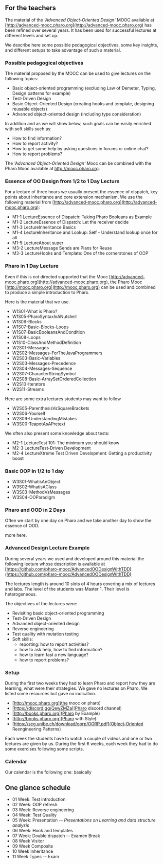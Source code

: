 ## For the teachers

The material of the _'Advanced Object-Oriented Design'_ MOOC available at [http://advanced-mooc.pharo.org](http://advanced-mooc.pharo.org) has been refined over several years. It has been used for successful lectures at different levels and set up.

We describe here some possible pedagogical objectives, some key insights, and different setups to take advantage of such a material.

### Possible pedagogical objectives

The material proposed by the MOOC can be used to give lectures on the following topics:

- Basic object-oriented programming (excluding Law of Demeter, Typing, Design patterns for example)
- Test-Driven Design
- Basic Object-Oriented Design (creating hooks and template, designing reusable objects)
- Advanced object-oriented design (including type consideration)

In addition and as we will show below, such goals can be easily enriched with soft skills such as:

- How to find information?
- How to report activity?
- How to get some help by asking questions in forums or online chat?
- How to report problems?

The _'Advanced Object-Oriented Design'_ Mooc can be combined with the Pharo Mooc available at http://mooc.pharo.org.


### Essence of OO Design from 1/2 to 1 Day Lecture

For a lecture of three hours we usually present the essence of dispatch, key points about inheritance and core extension mechanism.
We use the following material from  [http://advanced-mooc.pharo.org](http://advanced-mooc.pharo.org):

- M1-1 LectureEssence of Dispatch: Taking Pharo Booleans as Example
- M1-2 LectureEssence of Dispatch: Let the receiver decide
- M1-3 LectureInheritance Basics
- M1-4 LectureInheritance and Lookup: Self - Understand lookup once for all
- M1-5 LectureAbout super
- M3-2 LectureMessage Sends are Plans for Reuse
- M3-3 LectureHooks and Template: One of the cornerstones of OOP


### Pharo in 1 Day Lecture

Even if this is not directed supported that the Mooc [http://advanced-mooc.pharo.org](http://advanced-mooc.pharo.org), the Pharo Mooc [http://mooc.pharo.org](http://mooc.pharo.org) can be used and combined to produce a simple introduction to Pharo.

Here is the material that we use.

- W1S01-What is Pharo?
- W1S05-PharoSyntaxInANutshell
- W1S06-Blocks
- W1S07-Basic-Blocks-Loops
- W1S07-BasicBooleansAndCondition
- W1S08-Loops
- W1S10-ClassAndMethodDefinition
- W2S01-Messages
- W2S02-Messages-ForTheJavaProgrammers
- W2S03-Basic-Variables
- W2S03-Messages-Precedence
- W2S04-Messages-Sequence
- W2S07-CharacterStringSymbol
- W2S08-Basic-ArraySetOrderedCollection
- W2S10-Iterators
-  W2S11-Streams

Here are some extra lectures students may want to follow
- W2S05-ParenthesisVsSquareBrackets
- W2S06-Yourself
- W2S09-UnderstandingMistakes
- W3S00-TeapotAsAPretext

We often also present some knowledge about tests:

- M2-1 LectureTest 101: The minimum you should know
- M2-3 LectureTest-Driven Development
- M2-4 LectureXtreme Test Driven Development: Getting a productivity boost

### Basic OOP in 1/2 to 1 day

- W3S01-WhatisAnObject
- W3S02-WhatisAClass
- W3S03-MethodVsMessages
- W3S04-OOParadigm


### Pharo and OOD in 2 Days

Often we start by one day on Pharo and we take another day to show the essence of OOD. 



more here.



### Advanced Design Lecture Example

During several years we used and developed around this material the following lecture whose description is available at [https://github.com/pharo-mooc/AdvancedOODesignWithTDD](https://github.com/pharo-mooc/AdvancedOODesignWithTDD)

The lectures length is around 10 slots of 4 hours covering a mix of lectures and labs.
The level of the students was Master 1. Their level is heterogeneous. 

The objectives of the lectures were: 

- Revisiting basic object-oriented programming 
- Test-Driven Design
- Advanced object-oriented design 
- Reverse engineering
- Test quality with mutation testing
- Soft skills:
	- reporting: how to report activities?
	- how to ask help, how to find information?
	- how to learn fast a new language?
	- how to report problems?

### Setup 

During the first two weeks they had to learn Pharo and report how they are learning, what were their strategies.
We gave no lectures on Pharo. We listed some resources but gave no indication.

- [http://mooc.pharo.org](the mooc on pharo)
- [https://discord.gg/QewZMZa](Pharo discord channel)
- [http://books.pharo.org](Pharo by Example)
- [http://books.pharo.org](Pharo with Style)
- [https://scg.unibe.ch/download/oorp/OORP.pdf](Object-Oriented Reengineering Patterns)


Each week the students have to watch a couple of videos and one or two lectures are given by us.
During the first 6 weeks, each week they had to do some exercises following some scripts.

### Calendar 
Our calendar is the following one: basically

## One glance schedule

- 01 Week:  Test introduction
- 02 Week:  OOP refresh
- 03 Week:  Reverse engineering
- 04 Week: Test Quality
- 05 Week: Presentation -- *Presentations on Learning and data structure analysis*
- 06 Week: Hook and templates
- 07 Week: Double dispatch -- Examen
Break
- 08 Week Visitor
- 09 Week Composite 
- 10 Week Inheritance
- 11 Week Types
-- Exam






